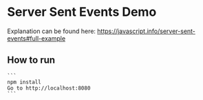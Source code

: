 # Server Sent Events Demo

 Explanation can be found here: https://javascript.info/server-sent-events#full-example

## How to run

    ```
    npm install
    Go to http://localhost:8080
    ```

